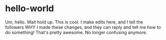 # hello-world
Um, hello.
Wait hold up. This is cool. I make edits here, and I tell the followers WHY I made these changes, and they can reply and tell me how to do something! That's pretty awesome. No longer confusing anymore.
